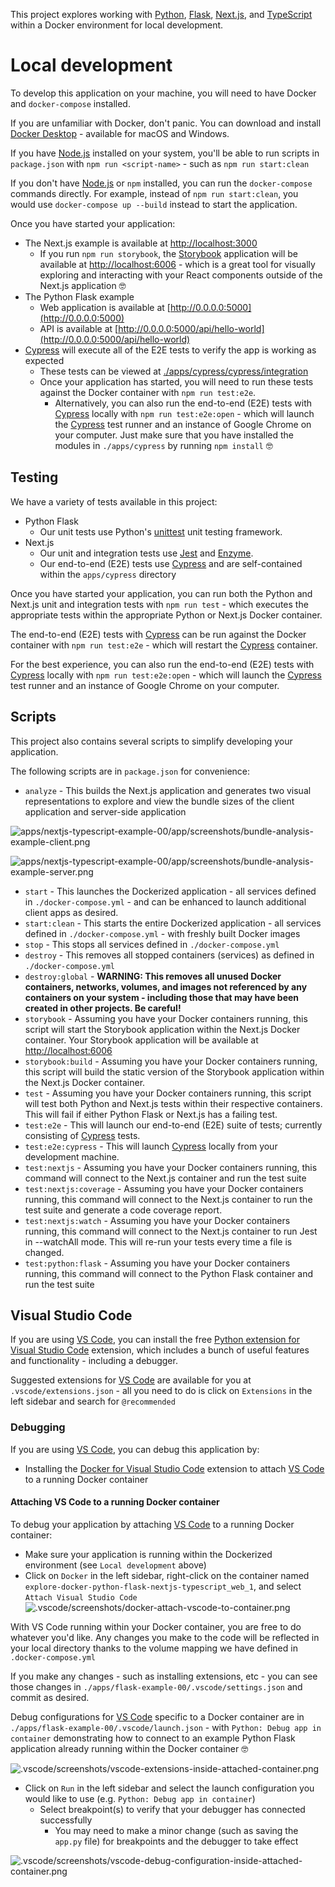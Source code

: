 This project explores working with [Python](https://www.python.org), [Flask](https://flask.palletsprojects.com/en/1.1.x/), [Next.js](https://nextjs.org), and [TypeScript](https://www.typescriptlang.org) within a Docker environment for local development.

# Local development

To develop this application on your machine, you will need to have Docker and `docker-compose` installed.

If you are unfamiliar with Docker, don't panic. You can download and install [Docker Desktop](https://www.docker.com/products/docker-desktop) - available for macOS and Windows.

If you have [Node.js](https://nodejs.org/en/) installed on your system, you'll be able to run scripts in `package.json` with `npm run <script-name>` - such as `npm run start:clean`

If you don't have [Node.js](https://nodejs.org/en/) or `npm` installed, you can run the `docker-compose` commands directly. For example, instead of `npm run start:clean`, you would use `docker-compose up --build` instead to start the application.

Once you have started your application:

- The Next.js example is available at [http://localhost:3000](http://localhost:3000)
  - If you run `npm run storybook`, the [Storybook](https://storybook.js.org) application will be available at [http://localhost:6006](http://localhost:6006) - which is a great tool for visually exploring and interacting with your React components outside of the Next.js application 🤓
- The Python Flask example
  - Web application is available at [http://0.0.0.0:5000](http://0.0.0.0:5000)
  - API is available at [http://0.0.0.0:5000/api/hello-world](http://0.0.0.0:5000/api/hello-world)
- [Cypress](https://www.cypress.io) will execute all of the E2E tests to verify the app is working as expected
  - These tests can be viewed at [./apps/cypress/cypress/integration](./apps/cypress/cypress/integration)
  - Once your application has started, you will need to run these tests against the Docker container with `npm run test:e2e`.
    - Alternatively, you can also run the end-to-end (E2E) tests with [Cypress](https://www.cypress.io) locally with `npm run test:e2e:open` - which will launch the [Cypress](https://www.cypress.io) test runner and an instance of Google Chrome on your computer. Just make sure that you have installed the modules in `./apps/cypress` by running `npm install` 🤓

## Testing

We have a variety of tests available in this project:

- Python Flask
  - Our unit tests use Python's [unittest](https://docs.python.org/3/library/unittest.html) unit testing framework.
- Next.js
  - Our unit and integration tests use [Jest](https://jestjs.io) and [Enzyme](https://enzymejs.github.io/enzyme/).
  - Our end-to-end (E2E) tests use [Cypress](https://www.cypress.io) and are self-contained within the `apps/cypress` directory

Once you have started your application, you can run both the Python and Next.js unit and integration tests with `npm run test` - which executes the appropriate tests within the appropriate Python or Next.js Docker container.

The end-to-end (E2E) tests with [Cypress](https://www.cypress.io) can be run against the Docker container with `npm run test:e2e` - which will restart the [Cypress](https://www.cypress.io) container.

For the best experience, you can also run the end-to-end (E2E) tests with [Cypress](https://www.cypress.io) locally with `npm run test:e2e:open` - which will launch the [Cypress](https://www.cypress.io) test runner and an instance of Google Chrome on your computer.

## Scripts

This project also contains several scripts to simplify developing your application.

The following scripts are in `package.json` for convenience:

- `analyze` - This builds the Next.js application and generates two visual representations to explore and view the bundle sizes of the client application and server-side application

![apps/nextjs-typescript-example-00/app/__screenshots__/bundle-analysis-example-client.png](apps/nextjs-typescript-example-00/app/__screenshots__/bundle-analysis-example-client.png)

![apps/nextjs-typescript-example-00/app/__screenshots__/bundle-analysis-example-server.png](apps/nextjs-typescript-example-00/app/__screenshots__/bundle-analysis-example-server.png)

- `start` - This launches the Dockerized application - all services defined in `./docker-compose.yml` - and can be enhanced to launch additional client apps as desired.
- `start:clean` - This starts the entire Dockerized application - all services defined in `./docker-compose.yml` - with freshly built Docker images
- `stop` - This stops all services defined in `./docker-compose.yml`
- `destroy` - This removes all stopped containers (services) as defined in `./docker-compose.yml`
- `destroy:global` - **WARNING: This removes all unused Docker containers, networks, volumes, and images not referenced by any containers on your system - including those that may have been created in other projects. Be careful!**
- `storybook` - Assuming you have your Docker containers running, this script will start the Storybook application within the Next.js Docker container. Your Storybook application will be available at [http://localhost:6006](http://localhost:6006)
- `storybook:build` - Assuming you have your Docker containers running, this script will build the static version of the Storybook application within the Next.js Docker container.
- `test` - Assuming you have your Docker containers running, this script will test both Python and Next.js tests within their respective containers. This will fail if either Python Flask or Next.js has a failing test.
- `test:e2e` - This will launch our end-to-end (E2E) suite of tests; currently consisting of [Cypress](https://www.cypress.io) tests.
- `test:e2e:cypress` - This will launch [Cypress](https://www.cypress.io) locally from your development machine.
- `test:nextjs` - Assuming you have your Docker containers running, this command will connect to the Next.js container and run the test suite
- `test:nextjs:coverage` - Assuming you have your Docker containers running, this command will connect to the Next.js container to run the test suite and generate a code coverage report.
- `test:nextjs:watch` - Assuming you have your Docker containers running, this command will connect to the Next.js container to run Jest in --watchAll mode. This will re-run your tests every time a file is changed.
- `test:python:flask` - Assuming you have your Docker containers running, this command will connect to the Python Flask container and run the test suite

## Visual Studio Code

If you are using [VS Code](https://code.visualstudio.com), you can install the free [Python extension for Visual Studio Code](https://marketplace.visualstudio.com/items?itemName=ms-python.python) extension, which includes a bunch of useful features and functionality - including a debugger.

Suggested extensions for [VS Code](https://code.visualstudio.com) are available for you at `.vscode/extensions.json` - all you need to do is click on `Extensions` in the left sidebar and search for `@recommended`

### Debugging

If you are using [VS Code](https://code.visualstudio.com), you can debug this application by:

- Installing the [Docker for Visual Studio Code](https://marketplace.visualstudio.com/items?itemName=ms-azuretools.vscode-docker) extension to attach [VS Code](https://code.visualstudio.com) to a running Docker container

#### Attaching VS Code to a running Docker container

To debug your application by attaching [VS Code](https://code.visualstudio.com) to a running Docker container:

- Make sure your application is running within the Dockerized environment (see `Local development` above)
- Click on `Docker` in the left sidebar, right-click on the container named `explore-docker-python-flask-nextjs-typescript_web_1`, and select `Attach Visual Studio Code`
  ![.vscode/__screenshots__/docker-attach-vscode-to-container.png](.vscode/__screenshots__/docker-attach-vscode-to-container.png)

With VS Code running within your Docker container, you are free to do whatever you'd like. Any changes you make to the code will be reflected in your local directory thanks to the volume mapping we have defined in `.docker-compose.yml`

If you make any changes - such as installing extensions, etc - you can see those changes in `./apps/flask-example-00/.vscode/settings.json` and commit as desired.

Debug configurations for [VS Code](https://code.visualstudio.com) specific to a Docker container are in `./apps/flask-example-00/.vscode/launch.json` - with `Python: Debug app in container` demonstrating how to connect to an example Python Flask application already running within the Docker container 🤓

![.vscode/__screenshots__/vscode-extensions-inside-attached-container.png](.vscode/__screenshots__/vscode-extensions-inside-attached-container.png)

- Click on `Run` in the left sidebar and select the launch configuration you would like to use (e.g. `Python: Debug app in container`)
  - Select breakpoint(s) to verify that your debugger has connected successfully
    - You may need to make a minor change (such as saving the `app.py` file) for breakpoints and the debugger to take effect

![.vscode/__screenshots__/vscode-debug-configuration-inside-attached-container.png](.vscode/__screenshots__/vscode-debug-configuration-inside-attached-container.png)
